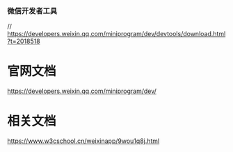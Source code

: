 

### 微信开发者工具
// https://developers.weixin.qq.com/miniprogram/dev/devtools/download.html?t=2018518



# 官网文档

https://developers.weixin.qq.com/miniprogram/dev/



# 相关文档

https://www.w3cschool.cn/weixinapp/9wou1q8j.html